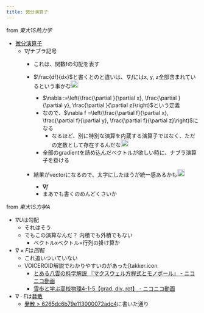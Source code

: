 ```yaml
---
title: 微分演算子
---
```


from *東大1S熱力学*

* [微分演算子](%E5%BE%AE%E5%88%86%E6%BC%94%E7%AE%97%E5%AD%90.md)
  * $\nabla f$ナブラ記号
    * これは、関数fの勾配を表す
    * $\frac{df}{dx}$と書くとのと違いは、$\nabla f$にはx, y, z全部含まれているという事かな<img src='https://scrapbox.io/api/pages/blu3mo-public/blu3mo/icon' alt='blu3mo.icon' height="19.5"/>

      * $\nabla :=\left(\frac{\partial }{\partial x}, \frac{\partial }{\partial y}, \frac{\partial }{\partial z}\right)$という定義
      * なので、$\nabla f =\left(\frac{\partial f}{\partial x}, \frac{\partial f}{\partial y}, \frac{\partial f}{\partial z}\right)$になる
        * なるほど、別に特別な演算を内蔵する演算子ではなく、ただの定数として存在するんだな<img src='https://scrapbox.io/api/pages/blu3mo-public/blu3mo/icon' alt='blu3mo.icon' height="19.5"/>
      * 全部のgradientを詰め込んだベクトルが欲しい時に、ナブラ演算子を掛ける
    * 結果がvectorになるので、太字にしたほうが統一感あるかも<img src='https://scrapbox.io/api/pages/blu3mo-public/takker/icon' alt='takker.icon' height="19.5"/>

      * $\pmb{\nabla}f$
      * まあでも書くのめんどくさいか

from *東大1S力学A*

* $\nabla U$は勾配
  * それはそう
  * でもこの演算なんだ？ 内積でも外積でもない
    * ベクトルxベクトル=行列の掛け算か
* $\nabla \times F$は*回転*
  * これ追いついていない
  * VOICEROID解説でわかりやすいのがあった\[takker.icon
    * [とある八雲の科学解説 『マクスウェル方程式とモノポール』 - ニコニコ動画](https://www.nicovideo.jp/watch/sm32171102)
    * [雪歩と学ぶ高校物理4-1-5【grad, div, rot】 - ニコニコ動画](https://www.nicovideo.jp/watch/sm26590708)
* $\nabla \cdot E$は[発散](%E7%99%BA%E6%95%A3.md)
  * [発散 > 6265dc6b79e113000072adc4](%E7%99%BA%E6%95%A3.md#6265dc6b79e113000072adc4)に書いた通り

